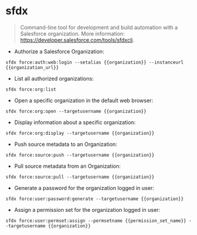 # sfdx

> Command-line tool for development and build automation with a Salesforce organization.
> More information: <https://developer.salesforce.com/tools/sfdxcli>.

- Authorize a Salesforce Organization:

`sfdx force:auth:web:login --setalias {{organization}} --instanceurl {{organization_url}}`

- List all authorized organizations:

`sfdx force:org:list`

- Open a specific organization in the default web browser:

`sfdx force:org:open --targetusername {{organization}}`

- Display information about a specific organization:

`sfdx force:org:display --targetusername {{organization}}`

- Push source metadata to an Organization:

`sfdx force:source:push --targetusername {{organization}}`

- Pull source metadata from an Organization:

`sfdx force:source:pull --targetusername {{organization}}`

- Generate a password for the organization logged in user:

`sfdx force:user:password:generate --targetusername {{organization}}`

- Assign a permission set for the organization logged in user:

`sfdx force:user:permset:assign --permsetname {{permission_set_name}} --targetusername {{organization}}`
